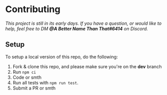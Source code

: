 # Contributing

*This project is still in its early days. If you have a question, or would like to help, feel free to DM **@A Better Name Than That#6414** on Discord.*

## Setup

To setup a local version of this repo, do the following:

1) Fork & clone this repo, and please make sure you're on the **dev** branch
2) Run `npm ci`
3) Code or smth
4) Run all tests with `npm run test`.
5) Submit a PR or smth
